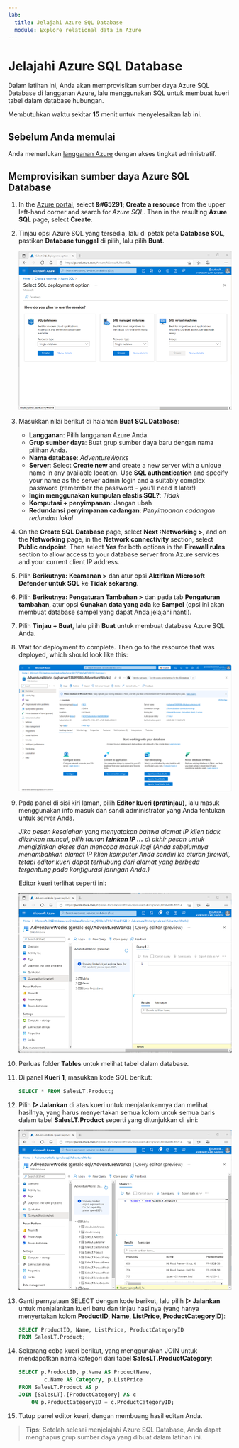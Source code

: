 ```yaml
---
lab:
  title: Jelajahi Azure SQL Database
  module: Explore relational data in Azure
---
```


# <a name="explore-azure-sql-database"></a>Jelajahi Azure SQL Database

Dalam latihan ini, Anda akan memprovisikan sumber daya Azure SQL Database di langganan Azure, lalu menggunakan SQL untuk membuat kueri tabel dalam database hubungan.

Membutuhkan waktu sekitar **15** menit untuk menyelesaikan lab ini.

## <a name="before-you-start"></a>Sebelum Anda memulai

Anda memerlukan [langganan Azure](https://azure.microsoft.com/free) dengan akses tingkat administratif.

## <a name="provision-an-azure-sql-database-resource"></a>Memprovisikan sumber daya Azure SQL Database

1. In the <bpt id="p1">[</bpt>Azure portal<ept id="p1">](https://portal.azure.com?azure-portal=true)</ept>, select <bpt id="p2">**</bpt>&amp;#65291; Create a resource<ept id="p2">**</ept> from the upper left-hand corner and search for <bpt id="p3">*</bpt>Azure SQL<ept id="p3">*</ept>. Then in the resulting <bpt id="p1">**</bpt>Azure SQL<ept id="p1">**</ept> page, select <bpt id="p2">**</bpt>Create<ept id="p2">**</ept>.

1. Tinjau opsi Azure SQL yang tersedia, lalu di petak peta **Database SQL**, pastikan **Database tunggal** di pilih, lalu pilih **Buat**.

    ![Cuplikan layar portal Microsoft Azure yang menunjukkan halaman Azure SQL.](images//azure-sql-portal.png)

1. Masukkan nilai berikut di halaman **Buat SQL Database**:
    - **Langganan**: Pilih langganan Azure Anda.
    - **Grup sumber daya**: Buat grup sumber daya baru dengan nama pilihan Anda.
    - **Nama database**: *AdventureWorks*
    - <bpt id="p1">**</bpt>Server<ept id="p1">**</ept>:  Select <bpt id="p2">**</bpt>Create new<ept id="p2">**</ept> and create a new server with a unique name in any available location. Use <bpt id="p1">**</bpt>SQL authentication<ept id="p1">**</ept> and specify your name as the server admin login and a suitably complex password (remember the password - you'll need it later!)
    - **Ingin menggunakan kumpulan elastis SQL?**: *Tidak*
    - **Komputasi + penyimpanan**: Jangan ubah
    - **Redundansi penyimpanan cadangan**: *Penyimpanan cadangan redundan lokal*

1. On the <bpt id="p1">**</bpt>Create SQL Database<ept id="p1">**</ept> page, select <bpt id="p2">**</bpt>Next :Networking &gt;<ept id="p2">**</ept>, and on the <bpt id="p3">**</bpt>Networking<ept id="p3">**</ept> page, in the <bpt id="p4">**</bpt>Network connectivity<ept id="p4">**</ept> section, select <bpt id="p5">**</bpt>Public endpoint<ept id="p5">**</ept>. Then select <bpt id="p1">**</bpt>Yes<ept id="p1">**</ept> for both options in the <bpt id="p2">**</bpt>Firewall rules<ept id="p2">**</ept> section to allow access to your database server from Azure services and your current client IP address.

1. Pilih **Berikutnya: Keamanan >** dan atur opsi **Aktifkan Microsoft Defender untuk SQL** ke **Tidak sekarang**.

1. Pilih **Berikutnya: Pengaturan Tambahan >** dan pada tab **Pengaturan tambahan**, atur opsi **Gunakan data yang ada** ke **Sampel** (opsi ini akan membuat database sampel yang dapat Anda jelajahi nanti).

1. Pilih **Tinjau + Buat**, lalu pilih **Buat** untuk membuat database Azure SQL Anda.

1. Wait for deployment to complete. Then go to the resource that was deployed, which should look like this:

    ![Cuplikan layar portal Microsoft Azure yang menunjukkan halaman SQL Database.](images//sql-database-portal.png)

1. Pada panel di sisi kiri laman, pilih **Editor kueri (pratinjau)**, lalu masuk menggunakan info masuk dan sandi administrator yang Anda tentukan untuk server Anda.
    
    *Jika pesan kesalahan yang menyatakan bahwa alamat IP klien tidak diizinkan muncul, pilih tautan **Izinkan IP ...** di akhir pesan untuk mengizinkan akses dan mencoba masuk lagi (Anda sebelumnya menambahkan alamat IP klien komputer Anda sendiri ke aturan firewall, tetapi editor kueri dapat terhubung dari alamat yang berbeda tergantung pada konfigurasi jaringan Anda.)*
    
    Editor kueri terlihat seperti ini:
    
    ![Cuplikan layar portal Microsoft Azure yang menunjukkan editor kueri.](images//query-editor.png)

1. Perluas folder **Tables** untuk melihat tabel dalam database.

1. Di panel **Kueri 1**, masukkan kode SQL berikut:

    ```sql
    SELECT * FROM SalesLT.Product;
    ```

1. Pilih **&#9655; Jalankan** di atas kueri untuk menjalankannya dan melihat hasilnya, yang harus menyertakan semua kolom untuk semua baris dalam tabel **SalesLT.Product** seperti yang ditunjukkan di sini:

    ![Cuplikan layar portal Microsoft Azure yang menunjukkan editor kueri dengan hasil kueri.](images//sql-query-results.png)

1. Ganti pernyataan SELECT dengan kode berikut, lalu pilih **&#9655; Jalankan** untuk menjalankan kueri baru dan tinjau hasilnya (yang hanya menyertakan kolom **ProductID**, **Name**, **ListPrice**, **ProductCategoryID**):

    ```sql
    SELECT ProductID, Name, ListPrice, ProductCategoryID
    FROM SalesLT.Product;
    ```

1. Sekarang coba kueri berikut, yang menggunakan JOIN untuk mendapatkan nama kategori dari tabel **SalesLT.ProductCategory**:

    ```sql
    SELECT p.ProductID, p.Name AS ProductName,
            c.Name AS Category, p.ListPrice
    FROM SalesLT.Product AS p
    JOIN [SalesLT].[ProductCategory] AS c
        ON p.ProductCategoryID = c.ProductCategoryID;
    ```

1. Tutup panel editor kueri, dengan membuang hasil editan Anda.

> **Tips**: Setelah selesai menjelajahi Azure SQL Database, Anda dapat menghapus grup sumber daya yang dibuat dalam latihan ini.
